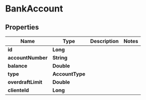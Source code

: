 

# BankAccount


## Properties

| Name | Type | Description | Notes |
|------------ | ------------- | ------------- | -------------|
|**id** | **Long** |  |  |
|**accountNumber** | **String** |  |  |
|**balance** | **Double** |  |  |
|**type** | **AccountType** |  |  |
|**overdraftLimit** | **Double** |  |  |
|**clienteId** | **Long** |  |  |



